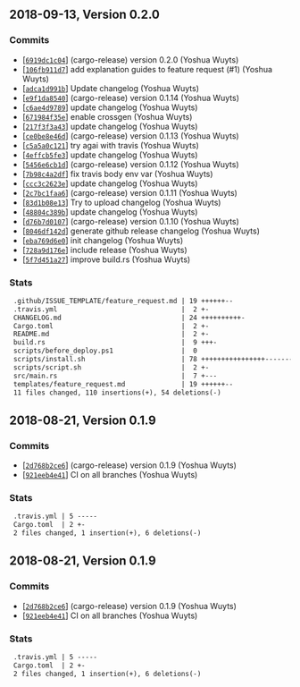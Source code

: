 ## 2018-09-13, Version 0.2.0
### Commits
- [[`6919dc1c04`](https://github.com/yoshuawuyts/github-templates/commit/6919dc1c0408c78dbfc35e0be70a9ae7ad393497)] (cargo-release) version 0.2.0 (Yoshua Wuyts)
- [[`106fb911d7`](https://github.com/yoshuawuyts/github-templates/commit/106fb911d71bfce859424d29f6e28337b5b1b397)] add explanation guides to feature request (#1) (Yoshua Wuyts)
- [[`adca1d991b`](https://github.com/yoshuawuyts/github-templates/commit/adca1d991baa3368102d49e9818d1a4cac1eadf5)] Update changelog (Yoshua Wuyts)
- [[`e9f1da8540`](https://github.com/yoshuawuyts/github-templates/commit/e9f1da854002ae8920f3af18e5fb1ec1f865e049)] (cargo-release) version 0.1.14 (Yoshua Wuyts)
- [[`c6ae4d9789`](https://github.com/yoshuawuyts/github-templates/commit/c6ae4d97893e89710f6e36ea20185553cd47bc98)] update changelog (Yoshua Wuyts)
- [[`671984f35e`](https://github.com/yoshuawuyts/github-templates/commit/671984f35e013e441ab00691ff672d63374acd0e)] enable crossgen (Yoshua Wuyts)
- [[`217f3f3a43`](https://github.com/yoshuawuyts/github-templates/commit/217f3f3a43d27c6a1e0ca3c1fd93c5dd7f8716ff)] update changelog (Yoshua Wuyts)
- [[`ce0be8e46d`](https://github.com/yoshuawuyts/github-templates/commit/ce0be8e46de127c7397a5c99fffbe2dd385e2dc0)] (cargo-release) version 0.1.13 (Yoshua Wuyts)
- [[`c5a5a0c121`](https://github.com/yoshuawuyts/github-templates/commit/c5a5a0c121e4bd0733464879886bd7c827679050)] try agai with travis (Yoshua Wuyts)
- [[`4effcb5fe3`](https://github.com/yoshuawuyts/github-templates/commit/4effcb5fe39b636f10e7e87a0be5d60ee4eb3d89)] update changelog (Yoshua Wuyts)
- [[`5456e6cb1d`](https://github.com/yoshuawuyts/github-templates/commit/5456e6cb1d38863f28eb007cebe32c71bb9d8be0)] (cargo-release) version 0.1.12 (Yoshua Wuyts)
- [[`7b98c4a2df`](https://github.com/yoshuawuyts/github-templates/commit/7b98c4a2dfac2b4de43a173920fa6bd93efb71e5)] fix travis body env var (Yoshua Wuyts)
- [[`ccc3c2623e`](https://github.com/yoshuawuyts/github-templates/commit/ccc3c2623e68b5bd3251fb87c9ed6aee4db5baa2)] update changelog (Yoshua Wuyts)
- [[`2c7bc1faa6`](https://github.com/yoshuawuyts/github-templates/commit/2c7bc1faa658f01e413c01d6fb4003c17550f189)] (cargo-release) version 0.1.11 (Yoshua Wuyts)
- [[`83d1b08e13`](https://github.com/yoshuawuyts/github-templates/commit/83d1b08e13e6039cf40f2491d21cfcc2d316b938)] Try to upload changelog (Yoshua Wuyts)
- [[`48804c389b`](https://github.com/yoshuawuyts/github-templates/commit/48804c389bf5a83106b1a61836aaf1f7b43cd384)] update changelog (Yoshua Wuyts)
- [[`d76b7d0107`](https://github.com/yoshuawuyts/github-templates/commit/d76b7d0107a85078fbc017623d4d9ac72f1e73fe)] (cargo-release) version 0.1.10 (Yoshua Wuyts)
- [[`8046df142d`](https://github.com/yoshuawuyts/github-templates/commit/8046df142d2dc8fbb07615afa5fcc8edea4ed4ae)] generate github release changelog (Yoshua Wuyts)
- [[`eba769d6e0`](https://github.com/yoshuawuyts/github-templates/commit/eba769d6e06ff3407553be5468a2da877b54ce3b)] init changelog (Yoshua Wuyts)
- [[`728a9d176e`](https://github.com/yoshuawuyts/github-templates/commit/728a9d176e6ab868324ec12be1ec01d694132185)] include release (Yoshua Wuyts)
- [[`5f7d451a27`](https://github.com/yoshuawuyts/github-templates/commit/5f7d451a27ff919e2855a4d0dda019439cf4f57e)] improve build.rs (Yoshua Wuyts)

### Stats
```diff
 .github/ISSUE_TEMPLATE/feature_request.md | 19 ++++++--
 .travis.yml                               |  2 +-
 CHANGELOG.md                              | 24 ++++++++++-
 Cargo.toml                                |  2 +-
 README.md                                 |  2 +-
 build.rs                                  |  9 +++-
 scripts/before_deploy.ps1                 |  0
 scripts/install.sh                        | 78 ++++++++++++++++----------------
 scripts/script.sh                         |  2 +-
 src/main.rs                               |  7 +---
 templates/feature_request.md              | 19 ++++++--
 11 files changed, 110 insertions(+), 54 deletions(-)
```


## 2018-08-21, Version 0.1.9
### Commits
- [[`2d768b2ce6`](https://github.com/yoshuawuyts/github-templates/commit/2d768b2ce6e4361eff21adfcdd270e72577fe0b6)] (cargo-release) version 0.1.9 (Yoshua Wuyts)
- [[`921eeb4e41`](https://github.com/yoshuawuyts/github-templates/commit/921eeb4e41daefca479a32a22e28ec7cfc10deb8)] CI on all branches (Yoshua Wuyts)

### Stats
```diff
 .travis.yml | 5 -----
 Cargo.toml  | 2 +-
 2 files changed, 1 insertion(+), 6 deletions(-)
```


## 2018-08-21, Version 0.1.9
### Commits
- [[`2d768b2ce6`](https://github.com/yoshuawuyts/github-templates/commit/2d768b2ce6e4361eff21adfcdd270e72577fe0b6)] (cargo-release) version 0.1.9 (Yoshua Wuyts)
- [[`921eeb4e41`](https://github.com/yoshuawuyts/github-templates/commit/921eeb4e41daefca479a32a22e28ec7cfc10deb8)] CI on all branches (Yoshua Wuyts)

### Stats
```diff
 .travis.yml | 5 -----
 Cargo.toml  | 2 +-
 2 files changed, 1 insertion(+), 6 deletions(-)
```
